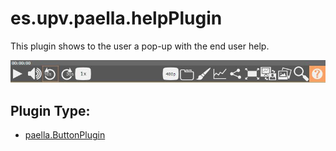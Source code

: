 # es.upv.paella.helpPlugin

This plugin shows to the user a pop-up with the end user help.

![](images/helpPlugin.jpg)

## Plugin Type:
- [paella.ButtonPlugin](../plugin_type.md)
